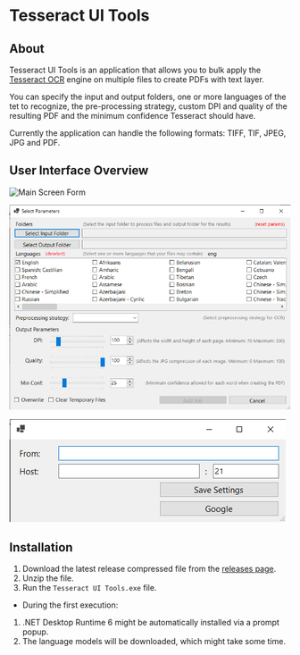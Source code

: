 # Tesseract UI Tools

## About

Tesseract UI Tools is an application that allows you to bulk apply the [Tesseract OCR](https://tesseract-ocr.github.io/) engine on multiple files to create PDFs with text layer.

You can specify the input and output folders, one or more languages of the tet to recognize, the pre-processing strategy, custom DPI and quality of the resulting PDF and the minimum confidence Tesseract should have.

Currently the application can handle the following formats: TIFF, TIF, JPEG, JPG and PDF.

## User Interface Overview

![Main Screen Form](./images/main-screen-queue.png)

![Add Job Form](./images/add-job-screen.png)

![Mail Settings Form](./images/mail-settings-screen.png)

## Installation

 1. Download the latest release compressed file from the [releases page](https://github.com/Tesseract-UI-Tools/Tesseract-UI-Tools/releases/).
 2. Unzip the file.
 3. Run the `Tesseract UI Tools.exe` file.
  - During the first execution:
   1. .NET Desktop Runtime 6 might be automatically installed via a prompt popup.
   2. The language models will be downloaded, which might take some time.

